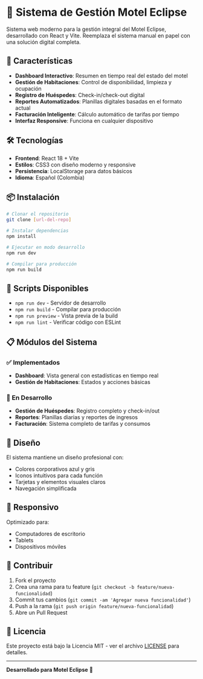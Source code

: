 # 🏨 Sistema de Gestión Motel Eclipse

Sistema web moderno para la gestión integral del Motel Eclipse, desarrollado con React y Vite. Reemplaza el sistema manual en papel con una solución digital completa.

## 🚀 Características

- **Dashboard Interactivo**: Resumen en tiempo real del estado del motel
- **Gestión de Habitaciones**: Control de disponibilidad, limpieza y ocupación
- **Registro de Huéspedes**: Check-in/check-out digital
- **Reportes Automatizados**: Planillas digitales basadas en el formato actual
- **Facturación Inteligente**: Cálculo automático de tarifas por tiempo
- **Interfaz Responsive**: Funciona en cualquier dispositivo

## 🛠️ Tecnologías

- **Frontend**: React 18 + Vite
- **Estilos**: CSS3 con diseño moderno y responsive
- **Persistencia**: LocalStorage para datos básicos
- **Idioma**: Español (Colombia)

## 📦 Instalación

```bash
# Clonar el repositorio
git clone [url-del-repo]

# Instalar dependencias
npm install

# Ejecutar en modo desarrollo
npm run dev

# Compilar para producción
npm run build
```

## 🔧 Scripts Disponibles

- `npm run dev` - Servidor de desarrollo
- `npm run build` - Compilar para producción
- `npm run preview` - Vista previa de la build
- `npm run lint` - Verificar código con ESLint

## 📋 Módulos del Sistema

### ✅ Implementados
- **Dashboard**: Vista general con estadísticas en tiempo real
- **Gestión de Habitaciones**: Estados y acciones básicas

### 🚧 En Desarrollo
- **Gestión de Huéspedes**: Registro completo y check-in/out
- **Reportes**: Planillas diarias y reportes de ingresos
- **Facturación**: Sistema completo de tarifas y consumos

## 🎨 Diseño

El sistema mantiene un diseño profesional con:
- Colores corporativos azul y gris
- Iconos intuitivos para cada función
- Tarjetas y elementos visuales claros
- Navegación simplificada

## 📱 Responsivo

Optimizado para:
- Computadores de escritorio
- Tablets
- Dispositivos móviles

## 🤝 Contribuir

1. Fork el proyecto
2. Crea una rama para tu feature (`git checkout -b feature/nueva-funcionalidad`)
3. Commit tus cambios (`git commit -am 'Agregar nueva funcionalidad'`)
4. Push a la rama (`git push origin feature/nueva-funcionalidad`)
5. Abre un Pull Request

## 📄 Licencia

Este proyecto está bajo la Licencia MIT - ver el archivo [LICENSE](LICENSE) para detalles.

---

**Desarrollado para Motel Eclipse** 🌙
